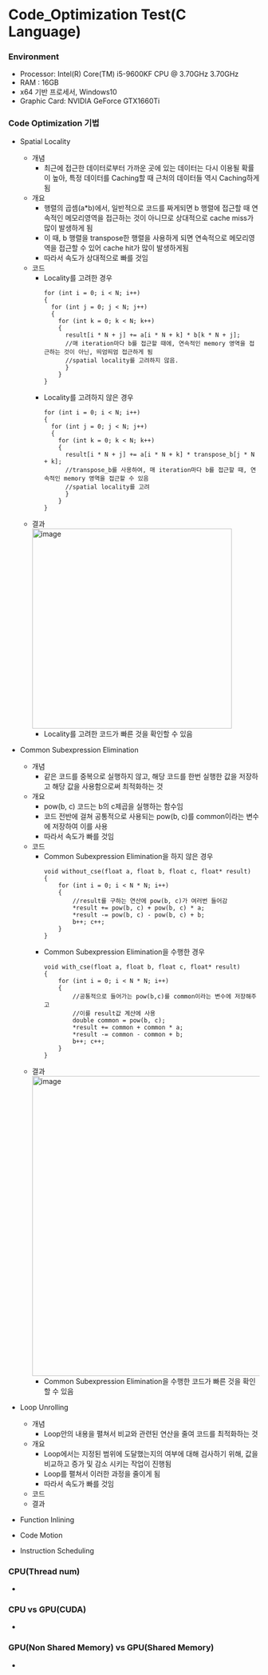 # Code_Optimization Test(C Language)
### Environment
  - Processor: Intel(R) Core(TM) i5-9600KF CPU @ 3.70GHz 3.70GHz
  - RAM : 16GB
  - x64 기반 프로세서, Windows10
  - Graphic Card: NVIDIA GeForce GTX1660Ti

### Code Optimization 기법
- Spatial Locality
  - 개념
    - 최근에 접근한 데이터로부터 가까운 곳에 있는 데이터는 다시 이용될 확률이 높아, 특정 데이터를 Caching할 때 근처의 데이터들 역시 Caching하게 됨
  - 개요
    - 행렬의 곱셈(a*b)에서, 일반적으로 코드를 짜게되면 b 행렬에 접근할 때 연속적인 메모리영역을 접근하는 것이 아니므로 상대적으로 cache miss가 많이 발생하게 됨
    - 이 때, b 행렬을 transpose한 행렬을 사용하게 되면 연속적으로 메모리영역을 접근할 수 있어 cache hit가 많이 발생하게됨
    - 따라서 속도가 상대적으로 빠를 것임
  - 코드
    - Locality를 고려한 경우<br>
      ```
      for (int i = 0; i < N; i++)
      {
        for (int j = 0; j < N; j++)
        {
          for (int k = 0; k < N; k++)
          {
            result[i * N + j] += a[i * N + k] * b[k * N + j];
            //매 iteration마다 b를 접근할 때에, 연속적인 memory 영역을 접근하는 것이 아닌, 띄엄띄엄 접근하게 됨 
            //spatial locality를 고려하지 않음.
            }
          }
      }
      ```
    - Locality를 고려하지 않은 경우<br>
      ```
      for (int i = 0; i < N; i++)
      {
        for (int j = 0; j < N; j++)
        {
          for (int k = 0; k < N; k++)
          {
            result[i * N + j] += a[i * N + k] * transpose_b[j * N + k];
            //transpose_b를 사용하여, 매 iteration마다 b를 접근할 때, 연속적인 memory 영역을 접근할 수 있음
            //spatial locality를 고려
            }
          }
      }
      ```
  - 결과<br>
    <img width="400" alt="image" src="https://user-images.githubusercontent.com/57051773/137341608-ad05ca07-058c-4c8b-98ec-307a459f9ab3.png">
    - Locality를 고려한 코드가 빠른 것을 확인할 수 있음

- Common Subexpression Elimination
  - 개념
    - 같은 코드를 중복으로 실행하지 않고, 해당 코드를 한번 실행한 값을 저장하고 해당 값을 사용함으로써 최적화하는 것
  - 개요
    - pow(b, c) 코드는 b의 c제곱을 실행하는 함수임
    - 코드 전반에 걸쳐 공통적으로 사용되는 pow(b, c)를 common이라는 변수에 저장하여 이를 사용
    - 따라서 속도가 빠를 것임
  - 코드
    - Common Subexpression Elimination을 하지 않은 경우
      ```
      void without_cse(float a, float b, float c, float* result)
      {
	      for (int i = 0; i < N * N; i++)
	      {
		      //result를 구하는 연산에 pow(b, c)가 여러번 들어감
		      *result += pow(b, c) + pow(b, c) * a;
		      *result -= pow(b, c) - pow(b, c) + b;
		      b++; c++;
	      }
      }
      ```
    - Common Subexpression Elimination을 수행한 경우
      ```
      void with_cse(float a, float b, float c, float* result)
      {
	      for (int i = 0; i < N * N; i++)
	      {
		      //공통적으로 들어가는 pow(b,c)를 common이라는 변수에 저장해주고
		      //이를 result값 계산에 사용
		      double common = pow(b, c);
		      *result += common + common * a;
		      *result -= common - common + b;
		      b++; c++;
	      }
      }
      ```
  - 결과<br>
    <img width="600" alt="image" src="https://user-images.githubusercontent.com/57051773/137668149-406704c6-1f7e-47d0-b795-147dcc1477e5.png">
    - Common Subexpression Elimination을 수행한 코드가 빠른 것을 확인할 수 있음
- Loop Unrolling
  - 개념
    - Loop안의 내용을 펼쳐서 비교와 관련된 연산을 줄여 코드를 최적화하는 것
  - 개요
    - Loop에서는 지정된 범위에 도달했는지의 여부에 대해 검사하기 위해, 값을 비교하고 증가 및 감소 시키는 작업이 진행됨
    - Loop를 펼쳐서 이러한 과정을 줄이게 됨
    - 따라서 속도가 빠를 것임
  - 코드
  - 결과
  
- Function Inlining
- Code Motion
- Instruction Scheduling
### CPU(Thread num)
- 
### CPU vs GPU(CUDA)
- 
### GPU(Non Shared Memory) vs GPU(Shared Memory)
- 
